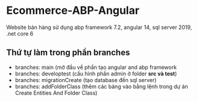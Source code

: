 # Ecommerce-ABP-Angular
Website bán hàng sử dụng abp framework 7.2, angular 14, sql server 2019, .net core 6

## Thứ tự làm trong phần branches
- branches: main (mở đầu về phần tạo angular and abp framework
- branches: developtest (cấu hình phần admin ở folder **src và test**)
- branches: migrationCreate (tạo database đến sql server)
- branches: addFolderClass (thêm các bảng vào bằng lệnh trong dự án Create Entities And Folder Class)
